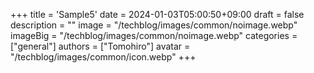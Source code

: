 +++
title = 'Sample5'
date = 2024-01-03T05:00:50+09:00
draft = false
description = ""
image = "/techblog/images/common/noimage.webp"
imageBig = "/techblog/images/common/noimage.webp"
categories = ["general"]
authors = ["Tomohiro"]
avatar = "/techblog/images/common/icon.webp"
+++

